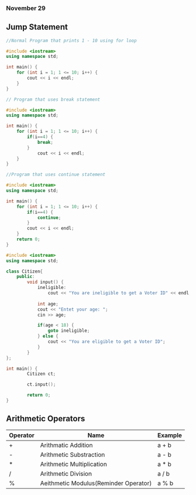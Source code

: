 ### November 29

Jump Statement 
-



```cpp
//Normal Program that prints 1 - 10 using for loop

#include <iostream>
using namespace std;

int main() {
    for (int i = 1; 1 <= 10; i++) {
        cout << i << endl;
    }
}
```


```cpp
// Program that uses break statement

#include <iostream>
using namespace std;

int main() {
    for (int i = 1; 1 <= 10; i++) {
        if(i==4) {
            break;
        }
            cout << i << endl;
    }
}
```

```cpp
//Program that uses continue statement

#include <iostream>
using namespace std;

int main() {
    for (int i = 1; 1 <= 10; i++) {
        if(i==4) {
            continue;
        }
        cout << i << endl;
    }
    return 0;
}
```

```cpp
#include <iostream>
using namespace std;

class Citizen{
    public:
        void input() {
            ineligible: 
                cout << "You are ineligible to get a Voter ID" << endl;
            
            int age;
            cout << "Entet your age: ";
            cin >> age;

            if(age < 18) {
                goto ineligible;
            } else {
                cout << "You are eligible to get a Voter ID";
            }
        }
};

int main() {
        Citizen ct;

        ct.input();

        return 0;
}
```

Arithmetic Operators
-

| Operator | Name| Example|
|---|---|---|
|+ | Arithmatic Addition | a + b|
| - | Arithmetic Substraction| a - b|
| * | Arithmetic Multiplication| a * b|
|  / | Arithmetic Division| a / b|
| % | Aeithmetic Modulus(Reminder Operator)| a % b|


